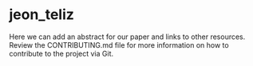 # jeon_teliz
Here we can add an abstract for our paper and links to other resources. Review the CONTRIBUTING.md file for more information on how to contribute to the project via Git.
